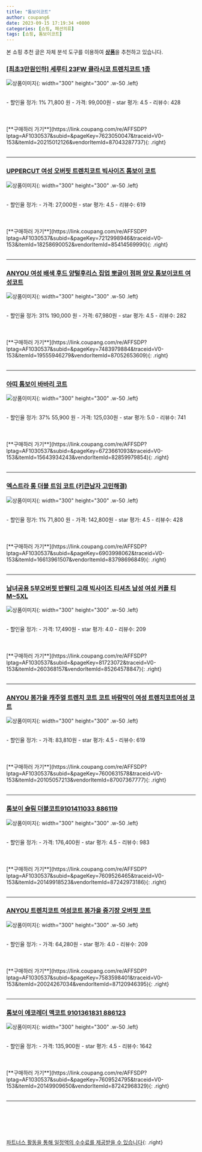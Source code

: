 ```yaml
---
title: "톰보이코트"
author: coupang6
date: 2023-09-15 17:19:34 +0800
categories: [쇼핑, 패션의류]
tags: [쇼핑, 톰보이코트]
---
```


본 쇼핑 추천 글은 자체 분석 도구를 이용하여 [**상품**](https://link.coupang.com/a/bao1ui)을 추천하고 있습니다.

### [[최초3만원인하] 세루티 23FW 클라시코 트렌치코트 1종](https://link.coupang.com/re/AFFSDP?lptag=AF1030537&subid=&pageKey=7623050047&traceid=V0-153&itemId=20215012126&vendorItemId=87043287737)

![상품이미지](https://thumbnail8.coupangcdn.com/thumbnails/remote/230x230ex/image/vendor_inventory/c540/bf12a5019ed6d9e9998dd10e6b2ac201f2d33bb5bfbe620a8128711ec93d.jpg){: width="300" height="300" .w-50 .left}


<br>
- 할인율 정가: 1%  71,800   원
- 가격: 99,000원
- star 평가: 4.5
- 리뷰수: 428
<br>
<br>
<br>
<br>
[**구매하러 가기**](https://link.coupang.com/re/AFFSDP?lptag=AF1030537&subid=&pageKey=7623050047&traceid=V0-153&itemId=20215012126&vendorItemId=87043287737){: .right}
<br>
<br>

---

### [UPPERCUT 여성 오버핏 트렌치코트 빅사이즈 톰보이 코트](https://link.coupang.com/re/AFFSDP?lptag=AF1030537&subid=&pageKey=7212998946&traceid=V0-153&itemId=18258690052&vendorItemId=85414569990)

![상품이미지](https://thumbnail8.coupangcdn.com/thumbnails/remote/230x230ex/image/vendor_inventory/a952/cb3d7f614342fc31a2b396d9338f6d3167f7517a02f959965a8f0b0ebf10.jpg){: width="300" height="300" .w-50 .left}


<br>
- 할인율 정가: 
- 가격: 27,000원
- star 평가: 4.5
- 리뷰수: 619
<br>
<br>
<br>
<br>
[**구매하러 가기**](https://link.coupang.com/re/AFFSDP?lptag=AF1030537&subid=&pageKey=7212998946&traceid=V0-153&itemId=18258690052&vendorItemId=85414569990){: .right}
<br>
<br>

---

### [ANYOU 여성 배색 후드 양털후리스 집업 뽀글이 점퍼 양모 톰보이코트 여성코트](https://link.coupang.com/re/AFFSDP?lptag=AF1030537&subid=&pageKey=7483979884&traceid=V0-153&itemId=19555946279&vendorItemId=87052653609)

![상품이미지](https://thumbnail7.coupangcdn.com/thumbnails/remote/230x230ex/image/vendor_inventory/4a4d/27253a6a64597146faf1447c32cb0003f255cf63184f5d519b51ab092d85.jpg){: width="300" height="300" .w-50 .left}


<br>
- 할인율 정가: 31%  190,000   원
- 가격: 67,980원
- star 평가: 4.5
- 리뷰수: 282
<br>
<br>
<br>
<br>
[**구매하러 가기**](https://link.coupang.com/re/AFFSDP?lptag=AF1030537&subid=&pageKey=7483979884&traceid=V0-153&itemId=19555946279&vendorItemId=87052653609){: .right}
<br>
<br>

---

### [아띠 톰보이 바바리 코트](https://link.coupang.com/re/AFFSDP?lptag=AF1030537&subid=&pageKey=6723661093&traceid=V0-153&itemId=15643934243&vendorItemId=82859979854)

![상품이미지](https://thumbnail8.coupangcdn.com/thumbnails/remote/230x230ex/image/vendor_inventory/dd7d/a4fd99205ebc6ce2596d0aa64eac33c230a3f2d49d3884658f8890f75914.jpeg){: width="300" height="300" .w-50 .left}


<br>
- 할인율 정가: 37%  55,900   원
- 가격: 125,030원
- star 평가: 5.0
- 리뷰수: 741
<br>
<br>
<br>
<br>
[**구매하러 가기**](https://link.coupang.com/re/AFFSDP?lptag=AF1030537&subid=&pageKey=6723661093&traceid=V0-153&itemId=15643934243&vendorItemId=82859979854){: .right}
<br>
<br>

---

### [엑스트라 롱 더블 트임 코트 (키큰남자 고민해결)](https://link.coupang.com/re/AFFSDP?lptag=AF1030537&subid=&pageKey=6903998062&traceid=V0-153&itemId=16613961507&vendorItemId=83798696849)

![상품이미지](https://thumbnail10.coupangcdn.com/thumbnails/remote/230x230ex/image/vendor_inventory/ffb0/1a6cf5d52d4469b643b3ef151b54899a91bdf7bdce145855f89edce4f888.jpg){: width="300" height="300" .w-50 .left}


<br>
- 할인율 정가: 1%  71,800   원
- 가격: 142,800원
- star 평가: 4.5
- 리뷰수: 428
<br>
<br>
<br>
<br>
[**구매하러 가기**](https://link.coupang.com/re/AFFSDP?lptag=AF1030537&subid=&pageKey=6903998062&traceid=V0-153&itemId=16613961507&vendorItemId=83798696849){: .right}
<br>
<br>

---

### [남녀공용 5부오버핏 반팔티 고래 빅사이즈 티셔츠 남성 여성 커플 티 M~5XL](https://link.coupang.com/re/AFFSDP?lptag=AF1030537&subid=&pageKey=81723072&traceid=V0-153&itemId=260368157&vendorItemId=85264578847)

![상품이미지](https://thumbnail10.coupangcdn.com/thumbnails/remote/230x230ex/image/vendor_inventory/e45d/410d96b527024430ed2960128c107a229e4d1ca2dc4c5bcda428755642d3.jpg){: width="300" height="300" .w-50 .left}


<br>
- 할인율 정가: 
- 가격: 17,490원
- star 평가: 4.0
- 리뷰수: 209
<br>
<br>
<br>
<br>
[**구매하러 가기**](https://link.coupang.com/re/AFFSDP?lptag=AF1030537&subid=&pageKey=81723072&traceid=V0-153&itemId=260368157&vendorItemId=85264578847){: .right}
<br>
<br>

---

### [ANYOU 봄가을 캐주얼 트렌치 코트 코트 바람막이 여성 트렌치코트여성 코트](https://link.coupang.com/re/AFFSDP?lptag=AF1030537&subid=&pageKey=7600631578&traceid=V0-153&itemId=20105057213&vendorItemId=87007367777)

![상품이미지](https://thumbnail8.coupangcdn.com/thumbnails/remote/230x230ex/image/vendor_inventory/e48e/abdcbadb9b120a9be647313867dfaffd3adc0ded286f022affc27b6821bb.jpg){: width="300" height="300" .w-50 .left}


<br>
- 할인율 정가: 
- 가격: 83,810원
- star 평가: 4.5
- 리뷰수: 619
<br>
<br>
<br>
<br>
[**구매하러 가기**](https://link.coupang.com/re/AFFSDP?lptag=AF1030537&subid=&pageKey=7600631578&traceid=V0-153&itemId=20105057213&vendorItemId=87007367777){: .right}
<br>
<br>

---

### [톰보이 슬림 더블코트9101411033 886119](https://link.coupang.com/re/AFFSDP?lptag=AF1030537&subid=&pageKey=7609526465&traceid=V0-153&itemId=20149918523&vendorItemId=87242973186)

![상품이미지](https://thumbnail7.coupangcdn.com/thumbnails/remote/230x230ex/image/vendor_inventory/7158/3312d03022d69ab575984fe05c33ae5291e6874291ec6afb4a73e229beb0.jpg){: width="300" height="300" .w-50 .left}


<br>
- 할인율 정가: 
- 가격: 176,400원
- star 평가: 4.5
- 리뷰수: 983
<br>
<br>
<br>
<br>
[**구매하러 가기**](https://link.coupang.com/re/AFFSDP?lptag=AF1030537&subid=&pageKey=7609526465&traceid=V0-153&itemId=20149918523&vendorItemId=87242973186){: .right}
<br>
<br>

---

### [ANYOU 트렌치코트 여성코트 봄가을 중기장 오버핏 코트](https://link.coupang.com/re/AFFSDP?lptag=AF1030537&subid=&pageKey=7583598401&traceid=V0-153&itemId=20024267034&vendorItemId=87120946395)

![상품이미지](https://thumbnail8.coupangcdn.com/thumbnails/remote/230x230ex/image/vendor_inventory/ebd0/6d0ea3aa50ff57c55c89e56111b05bda82e1842f5b121fffed7ea0be4d1a.jpg){: width="300" height="300" .w-50 .left}


<br>
- 할인율 정가: 
- 가격: 64,280원
- star 평가: 4.0
- 리뷰수: 209
<br>
<br>
<br>
<br>
[**구매하러 가기**](https://link.coupang.com/re/AFFSDP?lptag=AF1030537&subid=&pageKey=7583598401&traceid=V0-153&itemId=20024267034&vendorItemId=87120946395){: .right}
<br>
<br>

---

### [톰보이 에코레더 맥코트 9101361831 886123](https://link.coupang.com/re/AFFSDP?lptag=AF1030537&subid=&pageKey=7609524795&traceid=V0-153&itemId=20149909650&vendorItemId=87242968329)

![상품이미지](https://thumbnail6.coupangcdn.com/thumbnails/remote/230x230ex/image/vendor_inventory/a2fb/87510a431c74043a114a5f2e7fa43af0da7a9f1319b723c2e9935fc361f2.jpg){: width="300" height="300" .w-50 .left}


<br>
- 할인율 정가: 
- 가격: 135,900원
- star 평가: 4.5
- 리뷰수: 1642
<br>
<br>
<br>
<br>
[**구매하러 가기**](https://link.coupang.com/re/AFFSDP?lptag=AF1030537&subid=&pageKey=7609524795&traceid=V0-153&itemId=20149909650&vendorItemId=87242968329){: .right}
<br>
<br>

---
<br><br><br><br><br> [파트너스 활동을 통해 일정액의 수수료를 제공받을 수 있습니다](https://link.coupang.com/a/bao1ui){: .right}